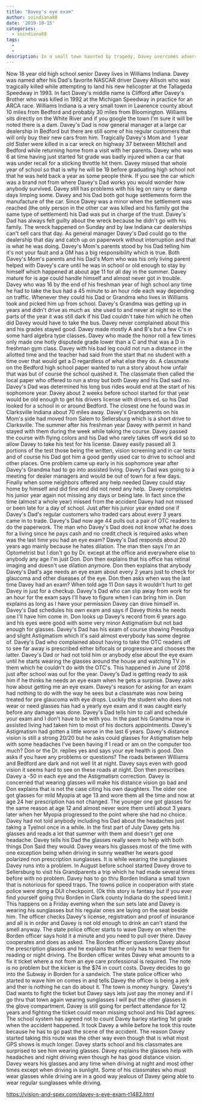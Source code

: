 ```yaml
---
title: "Davey's eye exam"
author: soindiana88
date: '2019-10-15'
categories:
  - soindiana88
tags:
  - 
  - 
description: In a small town haunted by tragedy, Davey overcomes adversity and fights for a brighter future.
---
```

Now 18 year old high school senior Davey lives in Williams Indiana. Davey was named after his Dad's favorite NASCAR driver Davey Allison who was tragically killed while attempting to land his new helicopter at the Tallageda Speedway in 1993. In fact Davey's middle name is Clifford after Davey's Brother who was killed in 1992 at the Michigan Speedway in practice for an ARCA race.
Williams Indiana is a very small town in Lawrence county about 10 miles from Bedford and probably 30 miles from Bloomington. Williams sits directly on the White River and if you google the town I'm sure it will be noted there is a dam.
Davey's Dad is now general manager at a large car dealership in Bedford but there are still some of his regular customers that will only buy their new cars from him. Tragically Davey's Mom and  1 year old Sister were killed in a car wreck on highway 37 between Mitchell and Bedford while returning home from a visit with her parents. Davey who was 6 at time having just started 1st grade was badly injured when a car that was under recall for a sticking throttle hit them. Davey missed that whole year of school so that is why he will be 19 before graduating high school not that he was held back a year as some people think. If you see the car which was a brand not from where Davey's Dad works you would wonder how anybody survived. Davey still has problems with his leg on rainy or damp days limping some.
Davey and his Dad both got huge settlements form the manufacture of the car. Since Davey was a minor when the settlement was reached (the only person in the other car was killed and his family got the same type of settlement) his Dad was put in charge of the trust. Davey's Dad has always felt guilty about the wreck because he didn't go with his family. The wreck happened on Sunday and by law Indiana car dealerships can't sell cars that day. As general manager Davey's Dad could go to the dealership that day and catch up on paperwork without interruption and that is what he was doing. Davey's Mom's parents stood by his Dad telling him it's not your fault and a GM has a big responsibility which is true. Both Davey's Mom's parents and his Dad's Mom who was his only living parent helped with Davey's care until he was in school or old enough to stay by himself which happened at about age 11 for all day in the summer. Davey mature for is age could handle himself and almost never got in trouble.
Davey who was 16 by the end of his freshman year of high school any time he had to take the bus had a 45 minute to an hour ride each way depending on traffic. Whenever they could his Dad or Grandma who lives in Williams took and picked him up from school. Davey's Grandma was getting up in years and didn't drive as much as  she used to and never at night so in the parts of the year it was still dark if his Dad couldn't take him which he often did Davey would have to take the bus.
Davey never complained about this and his grades stayed good. Davey made mostly A and B's but a few C's in some hard algebra type classes. Davey who made the honor roll a few times only made one hotly disputede grade lower than a C and that was a D in freshman gym class. Davey with his bad leg could not run a distance in the allotted time and the teacher had said from the start that no student with a  time over that would get a D regardless of what else they do. A classmate on the Bedford high school paper wanted to run a story about how unfair that was but of course the school quashed it. The classmate then called the local paper who offered to run a stroy but both Davey and his Dad said no.
Davey's Dad was determined his long bus rides would end at the start of his sophomore year. Davey about 2 weeks before school started for that year would be old enough to get his drivers license with drivers ed. so his Dad looked for a school in or around Bedford. The closest one he found was in Clarksville Indiana about 70 miles away. Davey's Grandparents on his Mom's side had moved from Salem to Sellersburg which is a short drive to Clarksville. The summer after his freshman year Davey with permit in hand stayed with them during the week while taking the course. Davey passed the course with flying colors and his Dad who rarely takes off work did so to allow Davey to take his test for his license. Davey easily passed all 3 portions of the test those being the written, vision screening and in car tests and of course his Dad got him a good gently used car to drive to school and other places.
One problem came up early in his sophomore year after Davey's Grandma had to go into assisted living. Davey's Dad was going to a meeting for dealer managers and would be out of town for a few days. Finally when some neighbors offered any help needed Davey could stay home by himself and did fine and did not need any help. 
Davey completes his junior year again not missing any days or being late. In fact since the time (almost a whole year) missed from the accident Davey had not missed or been late for a day of school. Just after his junior year ended one if Davey's Dad's regular customers who traded cars about every 3 years came in to trade. Davey's Dad now age 44 pulls out a pair of OTC readers to do the paperwork. The man who Davey's Dad does not know what he does for a living since he pays cash and no credit check is required asks when was the last time you had an eye exam? Davey's Dad responds about 20 years ago mainly because he hates dilation. The man then says I'm an Optometrist but I don't go by Dr. except at the office and everywhere else to anybody any age I'm just Don. Don then explains that his office has retinal imaging and doesn't use dilation anymore. Don then explains that anybody Davey's Dad's age needs an eye exam about every 2 years just to check for glaucoma and other diseases of the eye. Don then asks when was the last time Davey had an exam? When told age 11 Don says it wouldn't hurt to get Davey in just for a checkup. Davey's Dad who can slip away from work for an hour for the exam says I'll have to figure when I can bring him in. Don explains as long as I have your permission Davey can drive himself in. Davey's Dad schedules his own exam and says if Davey thinks he needs one I'll have him come in. Don looks up Davey's record from 6 years ago and his eyes were good with some very minor Astigmatism but not bad enough for glasses. Davey's Dad has his exam of course showing Presobya and slight Astigmatism which it's said almost everybody has some degree of. Davey's Dad who complained about having to take the OTC readers off to see far away is prescribed either bifocals or progressive and chooses the latter.
Davey's Dad or had not told him or anybody else about the eye exam until he starts wearing the glasses around the house and watching TV in them which he couldn't do with the OTC's. This happened in June of 2018 just after school was out for the year. Davey's Dad is getting ready to ask him if he thinks he needs an eye exam when he gets a surprise. Davey asks how about getting me an eye exam. Davey's reason for asking for an exam had nothing to do with the way he sees but a classmate was now being treated for pre glaucoma with eye drops. Luckily the student who does not wear or need glasses has had a yearly eye exam and it was caught early before any damage was done.
Davey's Dad tells him to call and schedule your exam and I don't have to be with you. In the past his Grandma now in assisted living had taken him to most of his doctors appointments. Davey's Astigmatism had gotten a little worse in the last 6 years. Davey's distance vision is still a strong 20/20 but he asks could glasses for Astigmatism help with some headaches I've been having if I read or am on the computer too much? Don or the Dr. replies yes and says your eye health is good. Don asks if you have any problems or questions? The roads between Williams and Bedford are dark and not well lit at night. Davey says even with good vision it seems hard to see on these roads at night. Don then prescribes Davey a -50 in each eye and the Astigmatism correction. Davey is concerned that wearing glasses will make his distance vision go bad and Don explains that is not the case citing his own daughters. The older one got glasses for mild Myopia at age 13 and wore them all the time and now at age 24 her prescription has not changed. The younger one got glasses for the same reason at age 12 and almost never wore them until about 3 years later when her Myopia progressed to the point where she had no choice. Davey had not told anybody including his Dad about the headaches just taking a Tyelnol once in a while.
In the first part of July Davey gets his glasses and reads a lot that summer with them and doesn't get one headache. Davey tells his Dad the glasses really seem to help with both things Don Said they would. Davey wears his glasses most of the time with one exception being when driving in sunny weather he wears good polarized non prescription sunglasses. It is while wearing the sunglasses Davey runs into a problem. In August before school started Davey drove to Sellersburg to visit his Grandparents a trip which he had made several times before with no problem. Davey has to go thru Borden Indiana a small town that is notorious for speed traps. The towns police in cooperation with state police were dong a DUI checkpoint. (Ok this story is fantasy but if you ever find yourself going thru Borden in Clark county Indiana do the speed limit.) This happens on a Friday evening when the sun sets late and Davey is wearing his sunglasses but his regular ones are laying on the seat beside him. The officer checks Davey's license, registration and proof of insurance and all is in order and Davey is not old enough to drink an can't stand the smell anyway. The state police officer starts to wave Davey on when the Borden officer says hold it a minute and you need to pull over there. Davey cooperates and does as asked. The Borden officer questions Davey about the prescription glasses and he explains that he only has to wear them for reading or night driving. The Borden officer writes Davey what amounts to a fix it ticket where a not from an eye care professional is required. The note is no problem but the kicker is the $74 in court costs. Davey decides to go into the Subway in Borden for a sandwich. The state police officer who started to wave him on comes in and tells Davey the officer is being a jerk and ther is nothing he can do about it. The town is money hungry.  Davey's Dad wants to fight the ticket but Davey says lets just pay the money and if I go thru that town again wearing sunglasses I will put the other glasses in the glove compartment. Davey is still going for perfect attendance for 12 years and fighting the ticket could mean missing school and his Dad agrees. The school system has agreed not to count Davey barley starting 1st grade when the accident happened. It took Davey a while before he took this route because he has to go past the scene of the accident. The reason Davey started taking this route was the other way even though that is what most GPS shows is much longer.
Davey starts school and his classmates are surprised to see him wearing glasses. Davey explains the glasses help with headaches and night driving even though he has good distance vision. Davey wears his glasses and any time when driving at night and most other times except when driving in sunlight. Some of his classmates who must wear glasses while driving are in a good way jealous of Davey geing able to wear regular sunglasses while driving.

https://vision-and-spex.com/davey-s-eye-exam-t1482.html